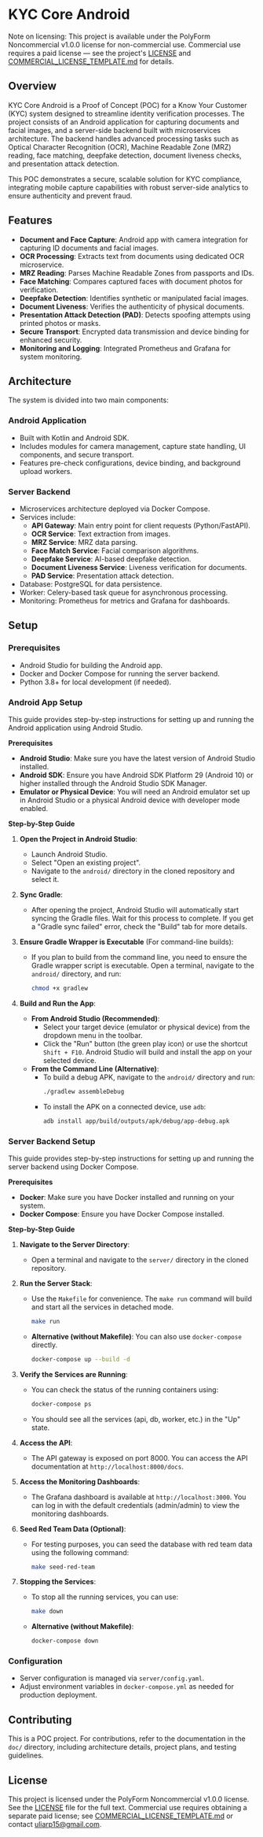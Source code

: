 # KYC Core Android

Note on licensing: This project is available under the PolyForm Noncommercial v1.0.0 license for non-commercial use. Commercial use requires a paid license — see the project's [LICENSE](LICENSE:1) and [COMMERCIAL_LICENSE_TEMPLATE.md](COMMERCIAL_LICENSE_TEMPLATE.md:1) for details.

## Overview

KYC Core Android is a Proof of Concept (POC) for a Know Your Customer (KYC) system designed to streamline identity verification processes. The project consists of an Android application for capturing documents and facial images, and a server-side backend built with microservices architecture. The backend handles advanced processing tasks such as Optical Character Recognition (OCR), Machine Readable Zone (MRZ) reading, face matching, deepfake detection, document liveness checks, and presentation attack detection.

This POC demonstrates a secure, scalable solution for KYC compliance, integrating mobile capture capabilities with robust server-side analytics to ensure authenticity and prevent fraud.

## Features

- **Document and Face Capture**: Android app with camera integration for capturing ID documents and facial images.
- **OCR Processing**: Extracts text from documents using dedicated OCR microservice.
- **MRZ Reading**: Parses Machine Readable Zones from passports and IDs.
- **Face Matching**: Compares captured faces with document photos for verification.
- **Deepfake Detection**: Identifies synthetic or manipulated facial images.
- **Document Liveness**: Verifies the authenticity of physical documents.
- **Presentation Attack Detection (PAD)**: Detects spoofing attempts using printed photos or masks.
- **Secure Transport**: Encrypted data transmission and device binding for enhanced security.
- **Monitoring and Logging**: Integrated Prometheus and Grafana for system monitoring.

## Architecture

The system is divided into two main components:

### Android Application
- Built with Kotlin and Android SDK.
- Includes modules for camera management, capture state handling, UI components, and secure transport.
- Features pre-check configurations, device binding, and background upload workers.

### Server Backend
- Microservices architecture deployed via Docker Compose.
- Services include:
  - **API Gateway**: Main entry point for client requests (Python/FastAPI).
  - **OCR Service**: Text extraction from images.
  - **MRZ Service**: MRZ data parsing.
  - **Face Match Service**: Facial comparison algorithms.
  - **Deepfake Service**: AI-based deepfake detection.
  - **Document Liveness Service**: Liveness verification for documents.
  - **PAD Service**: Presentation attack detection.
- Database: PostgreSQL for data persistence.
- Worker: Celery-based task queue for asynchronous processing.
- Monitoring: Prometheus for metrics and Grafana for dashboards.

## Setup

### Prerequisites
- Android Studio for building the Android app.
- Docker and Docker Compose for running the server backend.
- Python 3.8+ for local development (if needed).

### Android App Setup

This guide provides step-by-step instructions for setting up and running the Android application using Android Studio.

**Prerequisites**
- **Android Studio**: Make sure you have the latest version of Android Studio installed.
- **Android SDK**: Ensure you have Android SDK Platform 29 (Android 10) or higher installed through the Android Studio SDK Manager.
- **Emulator or Physical Device**: You will need an Android emulator set up in Android Studio or a physical Android device with developer mode enabled.

**Step-by-Step Guide**

1. **Open the Project in Android Studio**:
   - Launch Android Studio.
   - Select "Open an existing project".
   - Navigate to the `android/` directory in the cloned repository and select it.

2. **Sync Gradle**:
   - After opening the project, Android Studio will automatically start syncing the Gradle files. Wait for this process to complete. If you get a "Gradle sync failed" error, check the "Build" tab for more details.

3. **Ensure Gradle Wrapper is Executable** (For command-line builds):
   - If you plan to build from the command line, you need to ensure the Gradle wrapper script is executable. Open a terminal, navigate to the `android/` directory, and run:
     ```bash
     chmod +x gradlew
     ```

4. **Build and Run the App**:
   - **From Android Studio (Recommended)**:
     - Select your target device (emulator or physical device) from the dropdown menu in the toolbar.
     - Click the "Run" button (the green play icon) or use the shortcut `Shift + F10`. Android Studio will build and install the app on your selected device.
   - **From the Command Line (Alternative)**:
     - To build a debug APK, navigate to the `android/` directory and run:
       ```bash
       ./gradlew assembleDebug
       ```
     - To install the APK on a connected device, use `adb`:
       ```bash
       adb install app/build/outputs/apk/debug/app-debug.apk
       ```

### Server Backend Setup

This guide provides step-by-step instructions for setting up and running the server backend using Docker Compose.

**Prerequisites**
- **Docker**: Make sure you have Docker installed and running on your system.
- **Docker Compose**: Ensure you have Docker Compose installed.

**Step-by-Step Guide**

1. **Navigate to the Server Directory**:
   - Open a terminal and navigate to the `server/` directory in the cloned repository.

2. **Run the Server Stack**:
   - Use the `Makefile` for convenience. The `make run` command will build and start all the services in detached mode.
     ```bash
     make run
     ```
   - **Alternative (without Makefile)**: You can also use `docker-compose` directly.
     ```bash
     docker-compose up --build -d
     ```

3. **Verify the Services are Running**:
   - You can check the status of the running containers using:
     ```bash
     docker-compose ps
     ```
   - You should see all the services (api, db, worker, etc.) in the "Up" state.

4. **Access the API**:
   - The API gateway is exposed on port 8000. You can access the API documentation at `http://localhost:8000/docs`.

5. **Access the Monitoring Dashboards**:
   - The Grafana dashboard is available at `http://localhost:3000`. You can log in with the default credentials (admin/admin) to view the monitoring dashboards.

6. **Seed Red Team Data (Optional)**:
   - For testing purposes, you can seed the database with red team data using the following command:
     ```bash
     make seed-red-team
     ```

7. **Stopping the Services**:
   - To stop all the running services, you can use:
     ```bash
     make down
     ```
   - **Alternative (without Makefile)**:
     ```bash
     docker-compose down
     ```

### Configuration
- Server configuration is managed via `server/config.yaml`.
- Adjust environment variables in `docker-compose.yml` as needed for production deployment.

## Contributing

This is a POC project. For contributions, refer to the documentation in the `doc/` directory, including architecture details, project plans, and testing guidelines.

## License

This project is licensed under the PolyForm Noncommercial v1.0.0 license. See the [LICENSE](LICENSE:1) file for the full text. Commercial use requires obtaining a separate paid license; see [COMMERCIAL_LICENSE_TEMPLATE.md](COMMERCIAL_LICENSE_TEMPLATE.md:1) or contact uliarp15@gmail.com.